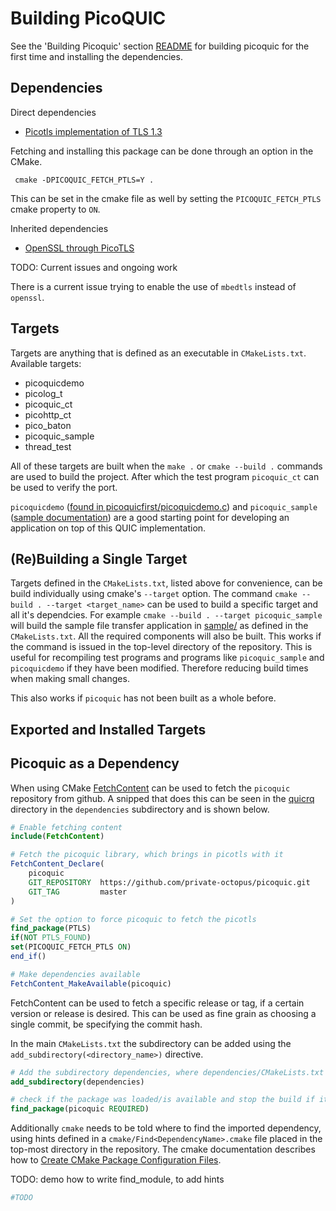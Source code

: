 # Building PicoQUIC

See the 'Building Picoquic' section [README](../README.md) for building picoquic for the first time and installing the dependencies.

## Dependencies

Direct dependencies
- [Picotls implementation of TLS 1.3](https://github.com/h2o/picotls)

Fetching and installing this package can be done through an option in the CMake.

```shell
 cmake -DPICOQUIC_FETCH_PTLS=Y .
```

This can be set in the cmake file as well by setting the `PICOQUIC_FETCH_PTLS` cmake property to `ON`.

Inherited dependencies
- [OpenSSL through PicoTLS](https://github.com/openssl/openssl)

TODO: Current issues and ongoing work

There is a current issue trying to enable the use of `mbedtls` instead of `openssl`.

## Targets

Targets are anything that is defined as an executable in `CMakeLists.txt`.
Available targets:

- picoquicdemo
- picolog_t
- picoquic_ct
- picohttp_ct
- pico_baton
- picoquic_sample
- thread_test

All of these targets are built when the `make .` or `cmake --build .` commands are used to build the project. After which the test program `picoquic_ct` can be used to verify the port.

`picoquicdemo` ([found in picoquicfirst/picoquicdemo.c](../picoquicfirst/picoquicdemo.c)) and `picoquic_sample` ([sample documentation](../sample/README.md)) are a good starting point for developing an application on top of this QUIC implementation.


## (Re)Building a Single Target

Targets defined in the `CMakeLists.txt`, listed above for convenience, can be build individually using cmake's `--target` option. The command `cmake --build . --target <target_name>` can be used to build a specific target and all it's dependcies. For example `cmake --build . --target picoquic_sample` will build the sample file transfer application in [sample/](../sample/README.md) as defined in the `CMakeLists.txt`. All the required components will also be built. This works if the command is issued in the top-level directory of the repository. This is useful for recompiling test programs and programs like `picoquic_sample` and `picoquicdemo` if they have been modified. Therefore reducing build times when making small changes.

This also works if `picoquic` has not been built as a whole before.

## Exported and Installed Targets

## Picoquic as a Dependency

When using CMake [FetchContent](https://cmake.org/cmake/help/latest/module/FetchContent.html) can be used to fetch the `picoquic` repository from github.
A snipped that does this can be seen in the [quicrq](https://github.com/Quicr/quicrq) directory in the `dependencies` subdirectory and is shown below.

```cmake
# Enable fetching content
include(FetchContent)

# Fetch the picoquic library, which brings in picotls with it
FetchContent_Declare(
    picoquic
    GIT_REPOSITORY  https://github.com/private-octopus/picoquic.git
    GIT_TAG         master
)

# Set the option to force picoquic to fetch the picotls
find_package(PTLS)
if(NOT PTLS_FOUND)
set(PICOQUIC_FETCH_PTLS ON)
end_if()

# Make dependencies available
FetchContent_MakeAvailable(picoquic)
```

FetchContent can be used to fetch a specific release or tag, if a certain version or release is desired.
This can be used as fine grain as choosing a single commit, be specifying the commit hash.

In the main `CMakeLists.txt` the subdirectory can be added using the `add_subdirectory(<directory_name>)` directive.

```cmake
# Add the subdirectory dependencies, where dependencies/CMakeLists.txt looks as above
add_subdirectory(dependencies)

# check if the package was loaded/is available and stop the build if it was not
find_package(picoquic REQUIRED)
```

Additionally `cmake` needs to be told where to find the imported dependency, using hints defined in a `cmake/Find<DependencyName>.cmake` file placed in the top-most directory in the repository.
The cmake documentation describes how to [Create CMake Package Configuration Files](https://cmake.org/cmake/help/book/mastering-cmake/chapter/Finding%20Packages.html).

TODO:
demo how to write find_module, to add hints

```cmake
#TODO

```
